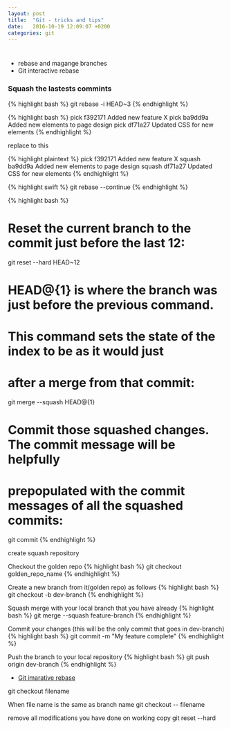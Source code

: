 ```yaml
---
layout: post
title:  "Git - tricks and tips"
date:   2016-10-19 12:09:07 +0200
categories: git
---
```


# 
* rebase and magange branches
* Git interactive rebase

### Squash the lastests commints

{% highlight bash %}
git rebase -i HEAD~3
{% endhighlight %}


{% highlight bash %}
pick f392171 Added new feature X
pick ba9dd9a Added new elements to page design
pick df71a27 Updated CSS for new elements
{% endhighlight %}

replace to this

{% highlight plaintext %}
pick f392171 Added new feature X
squash ba9dd9a Added new elements to page design
squash df71a27 Updated CSS for new elements
{% endhighlight %}

{% highlight swift %}
git rebase --continue
{% endhighlight %}


{% highlight bash %}
# Reset the current branch to the commit just before the last 12:
git reset --hard HEAD~12

# HEAD@{1} is where the branch was just before the previous command.
# This command sets the state of the index to be as it would just
# after a merge from that commit:
git merge --squash HEAD@{1}

# Commit those squashed changes.  The commit message will be helpfully
# prepopulated with the commit messages of all the squashed commits:
git commit
{% endhighlight %}


create squash repository


Checkout the golden repo
{% highlight bash %}
git checkout golden_repo_name
{% endhighlight %}

Create a new branch from it(golden repo) as follows
{% highlight bash %}
git checkout -b dev-branch
{% endhighlight %}

Squash merge with your local branch that you have already
{% highlight bash %}
git merge --squash feature-branch
{% endhighlight %}

Commit your changes (this will be the only commit that goes in dev-branch)
{% highlight bash %}
git commit -m "My feature complete"
{% endhighlight %}

Push the branch to your local repository
{% highlight bash %}
git push origin dev-branch
{% endhighlight %}


* [Git imarative rebase](https://www.atlassian.com/git/tutorials/rewriting-history/git-rebase)


git checkout filename

When file name is the same as branch name
git checkout -- filename

remove all modifications you have done on working copy
git reset --hard



